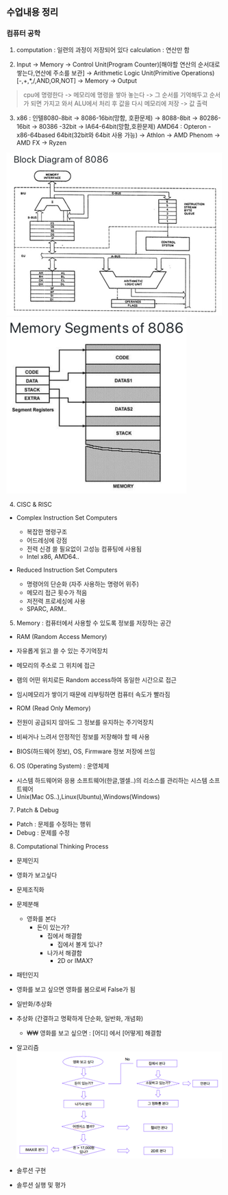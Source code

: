 ## 수업내용 정리

### 컴퓨터 공학
1. computation : 일련의 과정이 저장되어 있다
    calculation : 연산만 함 

2. Input -> Memory -> Control Unit(Program Counter)[해야할 연산의 순서대로 쌓는다,연산에 주소를 보관] -> Arithmetic Logic Unit(Primitive Operations)[-,+,*,/,AND,OR,NOT] -> Memory -> Output 
> cpu에 명령한다 -> 메모리에 명령을 쌓아 놓는다 -> 그 순서를 기억해두고 순서가 되면 가지고 와서 ALU에서 처리 후 값을 다시 메모리에 저장 -> 값 출력

3. x86 : 인텔8080-8bit -> 8086-16bit(망함, 호환문제) -> 8088-8bit -> 80286-16bit -> 80386 -32bit -> IA64-64bit(망함,호환문제)
	AMD64 : Opteron - x86-64based 64bit(32bit와 64bit 사용 가능) -> Athlon -> AMD Phenom -> AMD FX -> Ryzen

![](../img/8086_diagram.png)
![](../img/8086_segments.png)

4. CISC & RISC 
- Complex Instruction Set Computers
  - 복잡한 명령구조 
  - 어드레싱에 강점
  - 전력 신경 쓸 필요없이 고성능 컴퓨팅에 사용됨
  - Intel x86, AMD64..

- Reduced Instruction Set Computers
  - 명령어의 단순화 (자주 사용하는 명령어 위주)
  - 메모리 접근 횟수가 적음
  - 저전력 프로세싱에 사용
  - SPARC, ARM..

5. Memory : 컴퓨터에서 사용할 수 있도록 정보를 저장하는 공간
- RAM (Random Access Memory)
 - 자유롭게 읽고 쓸 수 있는 주기억장치
 - 메모리의 주소로 그 위치에 접근
 - 램의 어떤 위치로든 Random access하여 동일한 시간으로 접근
 - 임시메모리가 쌓이기 때문에 리부팅하면 컴퓨터 속도가 빨라짐

- ROM (Read Only Memory)
 - 전원이 공급되지 않아도 그 정보를 유지하는 주기억장치
 - 비싸거나 느려서 안정적인 정보를 저장해야 할 떼 사용
 - BIOS(하드웨어 정보), OS, Firmware 정보 저장에 쓰임

6. OS (Operating System) : 운영체제
- 시스템 하드웨어와 응용 소프트웨어(한글,엘셀..)의 리소스를 관리하는 시스템 소프트웨어
- Unix(Mac OS..),Linux(Ubuntu),Windows(Windows)

7. Patch & Debug
- Patch : 문제를 수정하는 행위
- Debug : 문제를 수정

8. Computational Thinking Process
- 문제인지
 - 영화가 보고싶다
- 문제조직화
 - 문제분해
    - 영화를 본다
      - 돈이 있는가?
        - 집에서 해결함 
          - 집에서 볼게 있나? 
        - 나가서 해결함
          - 2D or IMAX?

- 패턴인지
 - 영화를 보고 싶으면 영화를 봄으로써 False가 됨
- 일반화/추상화
 - 추상화 (간결하고 명확하게 단순화, 일반화, 개념화)
    - ₩₩ 영화를 보고 싶으면 : [어디] 에서 [어떻게] 해결함            
- 알고리즘
![](../img/computer_thinking.png)

- 솔루션 구현
- 솔루션 실행 및 평가